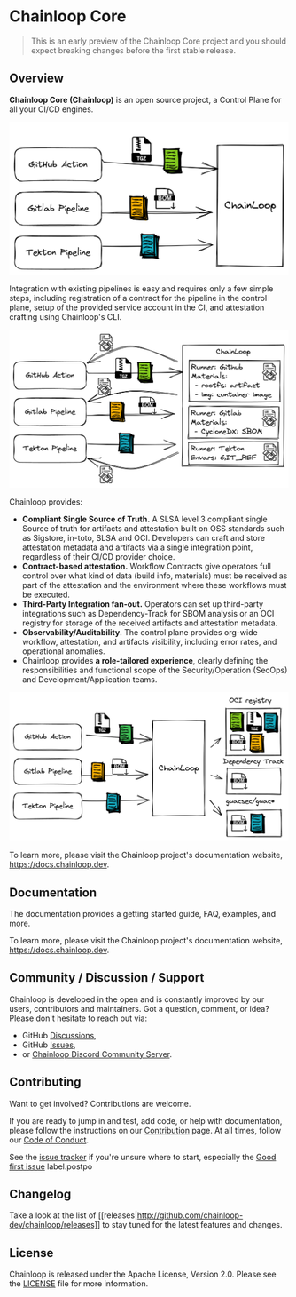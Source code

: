 # Chainloop Core

> This is an early preview of the Chainloop Core project
> and you should expect breaking changes before the first stable release.

## Overview

**Chainloop Core (Chainloop)** is an open source project, a Control Plane for all your CI/CD engines.

![Chainloop Overview](./docs/img/overview-1.png)

Integration with existing pipelines is easy and requires only a few simple steps, including registration of a contract for the pipeline in the control plane, setup of the provided service account in the CI, and attestation crafting using Chainloop's CLI.

![Chainloop Overview](./docs/img/overview-3.png)

Chainloop provides:

- **Compliant Single Source of Truth.** A SLSA level 3 compliant single Source of truth for artifacts and attestation built on OSS standards such as Sigstore, in-toto, SLSA and OCI. Developers can craft and store attestation metadata and artifacts via a single integration point, regardless of their CI/CD provider choice.
- **Contract-based attestation.** Workflow Contracts give operators full control over what kind of data (build info, materials) must be received as part of the attestation and the environment where these workflows must be executed.
- **Third-Party Integration fan-out.** Operators can set up third-party integrations such as Dependency-Track for SBOM analysis or an OCI registry for storage of the received artifacts and attestation metadata.
- **Observability/Auditability**. The control plane provides org-wide workflow, attestation, and artifacts visibility, including error rates, and operational anomalies.
- Chainloop provides **a role-tailored experience**, clearly defining the responsibilities and functional scope of the Security/Operation (SecOps) and Development/Application teams.

![Chainloop Overview](./docs/img/overview-2.png)

To learn more, please visit the Chainloop project's documentation website, https://docs.chainloop.dev.

## Documentation

The documentation provides a getting started guide, FAQ, examples, and more.

To learn more, please visit the Chainloop project's documentation website, https://docs.chainloop.dev.

## Community / Discussion / Support

Chainloop is developed in the open and is constantly improved by our users, contributors and maintainers. Got a question, comment, or idea? Please don't hesitate to reach out via:

- GitHub [Discussions](https://github.com/chainloop-dev/chainloop/discussions),
- GitHub [Issues](https://github.com/chainloop-dev/chainloop/issues),
- or [Chainloop Discord Community Server](https://discord.gg/f7atkaZact).

## Contributing

Want to get involved? Contributions are welcome.

If you are ready to jump in and test, add code, or help with documentation, please follow the instructions on
our [Contribution](CONTRIBUTING.md) page. At all times, follow our [Code of Conduct](./CODE_OF_CONDUCT.md).

See the [issue tracker](https://github.com/chainloop-dev/chainloop/issues) if you're unsure where to start, especially the [Good first issue](https://github.com/chainloop-dev/chainloop/labels/good%20first%20issue) label.postpo

## Changelog

Take a look at the list of [[releases|http://github.com/chainloop-dev/chainloop/releases]] to stay tuned for the latest features and changes.

## License

Chainloop is released under the Apache License, Version 2.0. Please see the [LICENSE](./LICENSE.md) file for more information.
